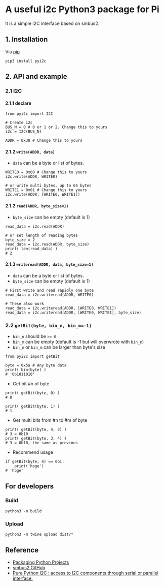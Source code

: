 # A useful i2c Python3 package for Pi
It is a simple I2C interface based on smbus2.



## 1. Installation
Via [pip](https://pypi.org/project/pyi2c/)
```
pip3 install pyi2c
```



## 2. API and example
### 2.1 I2C
#### 2.1.1 declare
```
from pyi2c import I2C

# Create i2c
BUS_N = 0 # 0 or 1 or 2. Change this to yours
i2c = I2C(BUS_N)

ADDR = 0x38 # Change this to yours
```

#### 2.1.2 `write(ADDR, data)`
- `data` can be a byte or list of bytes.
```
WRITE0 = 0x00 # Change this to yours
i2c.write(ADDR, WRITE0)

# or write multi bytes, up to 64 bytes
WRITE1 = 0x01 # Change this to yours
i2c.write(ADDR, [WRITE0, WRITE1])
```

#### 2.1.2 `read(ADDR, byte_size=1)`
- `byte_size` can be empty (default is 1)
```
read_data = i2c.read(ADDR)

# or set length of reading bytes
byte_size = 2
read_data = i2c.read(ADDR, byte_size)
print( len(read_data) )
# 2
```

#### 2.1.3 `writeread(ADDR, data, byte_size=1)`
- `data` can be a byte or list of bytes.
- `byte_size` can be empty (default is 1)
```
# First write and read rapidly one byte
read_data = i2c.writeread(ADDR, WRITE0)

# These also work
read_data = i2c.writeread(ADDR, [WRITE0, WRITE1])
read_data = i2c.writeread(ADDR, [WRITE0, WRITE1], byte_size)
```



### 2.2 `getBit(byte, bin_n, bin_m=-1)`
- `bin_n` should be `>= 0`
- `bin_m` can be empty (default is -1 but will overwrote with `bin_n`)
- `bin_n` or `bin_m` can be larger than byte's size
```
from pyi2c import getBit

byte = 0x5a # Any byte data
print( bin(byte) )
# '0b1011010'
```

- Get bit #n of byte
```
print( getBit(byte, 0) )
# 0

print( getBit(byte, 1) )
# 1
```

- Get multi bits from #n to #m of byte
```
print( getBit(byte, 4, 3) )
# 3 = 0b10
print( getBit(byte, 3, 4) )
# 3 = 0b10, the same as previous

```

- Recommend usage
```
if getBit(byte, 4) == 0b1:
    print('hoge')
# 'hoge'
```



## For developers
### Build
```
python3 -m build
```

### Upload
```
python3 -m twine upload dist/*
```



## Reference
- [Packaging Python Projects](https://packaging.python.org/tutorials/packaging-projects/)
- [smbus2 GitHub](https://github.com/kplindegaard/smbus2)
- [Pure Python I2C : access to I2C components through serial or parallel interface.](http://pyi2c.sourceforge.net/)
